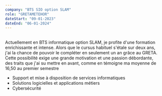 ```yaml
---
company: "BTS SIO option SLAM"
role: "GRETAMETEHOR"
dateStart: "09-01-2023"
dateEnd: "06-01-2024"
---
```


<br>
Actuellement en BTS informatique option SLAM, je profite d'une formation enrichissante et intense. Alors que le cursus habituel s'étale sur deux ans, j'ai la chance de pouvoir le compléter en seulement un an grâce au GRETA. Cette possibilité exige une grande motivation et une passion débordante, des traits que j'ai su mettre en avant, comme en témoigne ma moyenne de 16,50 au premier semestre


- Support et mise à disposition de services informatiques
- Solutions logicielles et applications métiers
- Cybersécurité



